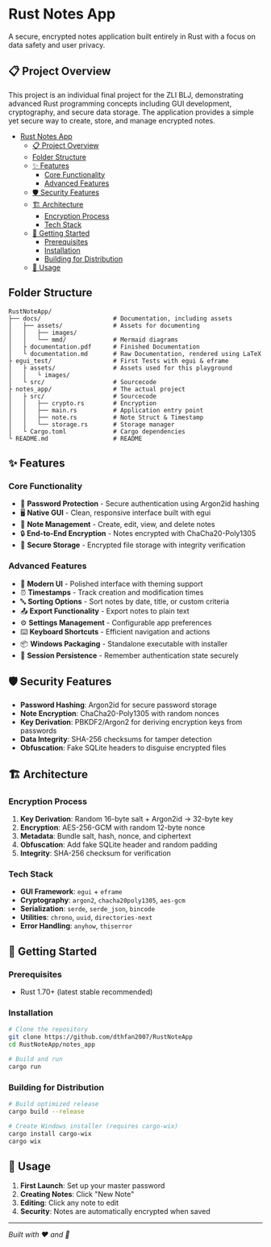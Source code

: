 # Rust Notes App

A secure, encrypted notes application built entirely in Rust with a focus on data safety and user privacy.

## 📋 Project Overview

This project is an individual final project for the ZLI BLJ, demonstrating advanced Rust programming concepts including GUI development, cryptography, and secure data storage. The application provides a simple yet secure way to create, store, and manage encrypted notes.

- [Rust Notes App](#rust-notes-app)
  - [📋 Project Overview](#-project-overview)
  - [Folder Structure](#folder-structure)
  - [✨ Features](#-features)
    - [Core Functionality](#core-functionality)
    - [Advanced Features](#advanced-features)
  - [🛡️ Security Features](#️-security-features)
  - [🏗️ Architecture](#️-architecture)
    - [Encryption Process](#encryption-process)
    - [Tech Stack](#tech-stack)
  - [🚀 Getting Started](#-getting-started)
    - [Prerequisites](#prerequisites)
    - [Installation](#installation)
    - [Building for Distribution](#building-for-distribution)
  - [📖 Usage](#-usage)

## Folder Structure

``` plaintext
RustNoteApp/
├── docs/                    # Documentation, including assets
│   ├── assets/              # Assets for documenting
│   │   ├── images/
│   │   └── mmd/             # Mermaid diagrams
│   ├ documentation.pdf      # Finished Documentation
│   └ documentation.md       # Raw Documentation, rendered using LaTeX
├ egui_test/                 # First Tests with egui & eframe
│   ├ assets/                # Assets used for this playground
│   │   └ images/
│   └ src/                   # Sourcecode
├ notes_app/                 # The actual project
│   ├ src/                   # Sourcecode
│   │   ├── crypto.rs        # Encryption
│   │   ├── main.rs          # Application entry point
│   │   ├── note.rs          # Note Struct & Timestamp
│   │   └── storage.rs       # Storage manager
│   └ Cargo.toml             # Cargo dependencies
└ README.md                  # README
```

## ✨ Features

### Core Functionality

- 🔐 **Password Protection** - Secure authentication using Argon2id hashing
- 🖥️ **Native GUI** - Clean, responsive interface built with egui
- 📄 **Note Management** - Create, edit, view, and delete notes
- 🔒 **End-to-End Encryption** - Notes encrypted with ChaCha20-Poly1305
- 💾 **Secure Storage** - Encrypted file storage with integrity verification

### Advanced Features

- 🎨 **Modern UI** - Polished interface with theming support
- ⏰ **Timestamps** - Track creation and modification times
- 🔤 **Sorting Options** - Sort notes by date, title, or custom criteria
- 📤 **Export Functionality** - Export notes to plain text
- ⚙️ **Settings Management** - Configurable app preferences
- ⌨️ **Keyboard Shortcuts** - Efficient navigation and actions
- 📦 **Windows Packaging** - Standalone executable with installer
- 🔄 **Session Persistence** - Remember authentication state securely

## 🛡️ Security Features

- **Password Hashing**: Argon2id for secure password storage
- **Note Encryption**: ChaCha20-Poly1305 with random nonces
- **Key Derivation**: PBKDF2/Argon2 for deriving encryption keys from passwords
- **Data Integrity**: SHA-256 checksums for tamper detection
- **Obfuscation**: Fake SQLite headers to disguise encrypted files

## 🏗️ Architecture

### Encryption Process

1. **Key Derivation**: Random 16-byte salt + Argon2id → 32-byte key
2. **Encryption**: AES-256-GCM with random 12-byte nonce
3. **Metadata**: Bundle salt, hash, nonce, and ciphertext
4. **Obfuscation**: Add fake SQLite header and random padding
5. **Integrity**: SHA-256 checksum for verification

### Tech Stack

- **GUI Framework**: `egui` + `eframe`
- **Cryptography**: `argon2`, `chacha20poly1305`, `aes-gcm`
- **Serialization**: `serde`, `serde_json`, `bincode`
- **Utilities**: `chrono`, `uuid`, `directories-next`
- **Error Handling**: `anyhow`, `thiserror`

## 🚀 Getting Started

### Prerequisites

- Rust 1.70+ (latest stable recommended)

### Installation

```bash
# Clone the repository
git clone https://github.com/dthfan2007/RustNoteApp
cd RustNoteApp/notes_app

# Build and run
cargo run
```

### Building for Distribution

```bash
# Build optimized release
cargo build --release

# Create Windows installer (requires cargo-wix)
cargo install cargo-wix
cargo wix
```

## 📖 Usage

1. **First Launch**: Set up your master password
2. **Creating Notes**: Click "New Note"
3. **Editing**: Click any note to edit
4. **Security**: Notes are automatically encrypted when saved

---

*Built with ❤️ and 🦀*
